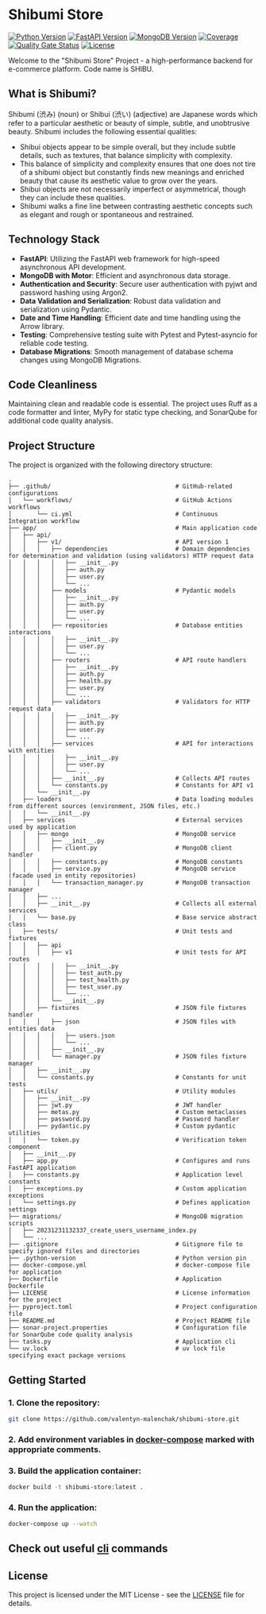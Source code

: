 # Shibumi Store

[![Python Version](https://img.shields.io/badge/python-3.12-blue.svg)](https://www.python.org/downloads/release/python-312/)
[![FastAPI Version](https://img.shields.io/badge/fastapi-0.115.12-green.svg)](https://fastapi.tiangolo.com/)
[![MongoDB Version](https://img.shields.io/badge/mongodb-8.0-green.svg)](https://www.mongodb.com/)
[![Coverage](https://sonarcloud.io/api/project_badges/measure?project=valentyn-malenchak_shibumi-store&metric=coverage)](https://sonarcloud.io/summary/new_code?id=valentyn-malenchak_shibumi-store)
[![Quality Gate Status](https://sonarcloud.io/api/project_badges/measure?project=valentyn-malenchak_shibumi-store&metric=alert_status)](https://sonarcloud.io/summary/new_code?id=valentyn-malenchak_shibumi-store)
[![License](https://img.shields.io/badge/license-MIT-blue.svg)](https://opensource.org/licenses/MIT)

Welcome to the "Shibumi Store" Project - a high-performance backend for e-commerce platform. Code name is SHIBU.

## What is Shibumi?
Shibumi (渋み) (noun) or Shibui (渋い) (adjective) are Japanese words which refer to a particular aesthetic or beauty of simple, subtle, and unobtrusive beauty. Shibumi includes the following essential qualities:

- Shibui objects appear to be simple overall, but they include subtle details, such as textures, that balance simplicity with complexity. 
- This balance of simplicity and complexity ensures that one does not tire of a shibumi object but constantly finds new meanings and enriched beauty that cause its aesthetic value to grow over the years.
- Shibui objects are not necessarily imperfect or asymmetrical, though they can include these qualities.
- Shibumi walks a fine line between contrasting aesthetic concepts such as elegant and rough or spontaneous and restrained.

## Technology Stack

- **FastAPI**: Utilizing the FastAPI web framework for high-speed asynchronous API development.
- **MongoDB with Motor**: Efficient and asynchronous data storage.
- **Authentication and Security**: Secure user authentication with pyjwt and password hashing using Argon2.
- **Data Validation and Serialization**: Robust data validation and serialization using Pydantic.
- **Date and Time Handling**: Efficient date and time handling using the Arrow library.
- **Testing**: Comprehensive testing suite with Pytest and Pytest-asyncio for reliable code testing.
- **Database Migrations**: Smooth management of database schema changes using MongoDB Migrations.

## Code Cleanliness
Maintaining clean and readable code is essential. The project uses Ruff as a code formatter and linter, MyPy for static type checking, and SonarQube for additional code quality analysis.

## Project Structure

The project is organized with the following directory structure:

```plaintext
.
├── .github/                                   # GitHub-related configurations
│   └── workflows/                             # GitHub Actions workflows
│       └── ci.yml                             # Continuous Integration workflow
├── app/                                       # Main application code
│   ├── api/
│   │   ├── v1/                                # API version 1
│   │   │   ├── dependencies                   # Domain dependencies for determination and validation (using validators) HTTP request data
│   │   │   │   ├── __init__.py
│   │   │   │   ├── auth.py
│   │   │   │   ├── user.py
│   │   │   │   └── ...
│   │   │   ├── models                         # Pydantic models
│   │   │   │   ├── __init__.py
│   │   │   │   ├── auth.py
│   │   │   │   ├── user.py
│   │   │   │   └── ...
│   │   │   ├── repositories                   # Database entities interactions
│   │   │   │   ├── __init__.py
│   │   │   │   ├── user.py
│   │   │   │   └── ...
│   │   │   ├── routers                        # API route handlers
│   │   │   │   ├── __init__.py
│   │   │   │   ├── auth.py
│   │   │   │   ├── health.py
│   │   │   │   ├── user.py
│   │   │   │   └── ...
│   │   │   ├── validators                     # Validators for HTTP request data
│   │   │   │   ├── __init__.py
│   │   │   │   ├── auth.py
│   │   │   │   ├── user.py
│   │   │   │   └── ...
│   │   │   ├── services                       # API for interactions with entities 
│   │   │   │   ├── __init__.py
│   │   │   │   ├── user.py
│   │   │   │   └── ...
│   │   │   ├── __init__.py                    # Collects API routes
│   │   │   └── constants.py                   # Constants for API v1
│   │   └── __init__.py
│   ├── loaders                                # Data loading modules from different sources (environment, JSON files, etc.)
│   │   └── __init__.py
│   ├── services                               # External services used by application
│   │   ├── mongo                              # MongoDB service
│   │   │   ├── __init__.py
│   │   │   ├── client.py                      # MongoDB client handler
│   │   │   ├── constants.py                   # MongoDB constants
│   │   │   ├── service.py                     # MongoDB service (facade used in entity repositories)
│   │   │   └── transaction_manager.py         # MongoDB transaction manager
│   │   ├── ...
│   │   ├── __init__.py                        # Collects all external services
│   │   └── base.py                            # Base service abstract class
│   ├── tests/                                 # Unit tests and fixtures
│   │   ├── api
│   │   │   ├── v1                             # Unit tests for API routes
│   │   │   │   ├── __init__.py
│   │   │   │   ├── test_auth.py
│   │   │   │   ├── test_health.py
│   │   │   │   ├── test_user.py
│   │   │   │   └── ...
│   │   │   └── __init__.py
│   │   ├── fixtures                           # JSON file fixtures handler
│   │   │   ├── json                           # JSON files with entities data
│   │   │   │   ├── users.json
│   │   │   │   └── ...
│   │   │   ├── __init__.py
│   │   │   └── manager.py                     # JSON files fixture manager
│   │   ├── __init__.py
│   │   └── constants.py                       # Constants for unit tests
│   ├── utils/                                 # Utility modules
│   │   ├── __init__.py
│   │   ├── jwt.py                             # JWT handler
│   │   ├── metas.py                           # Custom metaclasses
│   │   ├── password.py                        # Password handler
│   │   ├── pydantic.py                        # Custom pydantic utilities
│   │   └── token.py                           # Verification token component
│   ├── __init__.py
│   ├── app.py                                 # Configures and runs FastAPI application
│   ├── constants.py                           # Application level constants
│   ├── exceptions.py                          # Custom application exceptions
│   └── settings.py                            # Defines application settings
├── migrations/                                # MongoDB migration scripts
│   ├── 20231231132337_create_users_username_index.py
│   └── ...
├── .gitignore                                 # Gitignore file to specify ignored files and directories
├── .python-version                            # Python version pin
├── docker-compose.yml                         # docker-compose file for application
├── Dockerfile                                 # Application Dockerfile
├── LICENSE                                    # License information for the project
├── pyproject.toml                             # Project configuration file
├── README.md                                  # Project README file
├── sonar-project.properties                   # Configuration file for SonarQube code quality analysis
├── tasks.py                                   # Application cli
└── uv.lock                                    # uv lock file specifying exact package versions
```

## Getting Started

### 1. Clone the repository:
```bash
git clone https://github.com/valentyn-malenchak/shibumi-store.git
```

### 2. Add environment variables in [docker-compose](docker-compose.yml) marked with appropriate comments.

### 3. Build the application container:
```bash
docker build -t shibumi-store:latest .
```

### 4. Run the application:
```bash
docker-compose up --watch
```

## Check out useful [cli](tasks.py) commands

## License
This project is licensed under the MIT License - see the [LICENSE](LICENSE) file for details.
